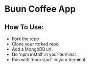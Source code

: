 # Buun Coffee App



## How To Use:
  - Fork the repo
  - Clone your forked repo.
  - Add a MongoDB url.
  - Do 'npm install' in your terminal.
  - Run with 'npm start' in your terminal.


